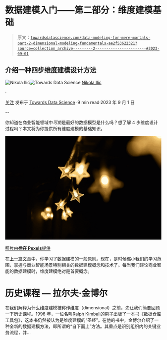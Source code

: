 # 数据建模入门——第二部分：维度建模基础

> 原文：[`towardsdatascience.com/data-modeling-for-mere-mortals-part-2-dimensional-modeling-fundamentals-ae2f53622321?source=collection_archive---------2-----------------------#2023-09-01`](https://towardsdatascience.com/data-modeling-for-mere-mortals-part-2-dimensional-modeling-fundamentals-ae2f53622321?source=collection_archive---------2-----------------------#2023-09-01)

## 介绍一种四步维度建模设计方法

[](https://datamozart.medium.com/?source=post_page-----ae2f53622321--------------------------------)![Nikola Ilic](https://datamozart.medium.com/?source=post_page-----ae2f53622321--------------------------------)[](https://towardsdatascience.com/?source=post_page-----ae2f53622321--------------------------------)![Towards Data Science](https://towardsdatascience.com/?source=post_page-----ae2f53622321--------------------------------) [Nikola Ilic](https://datamozart.medium.com/?source=post_page-----ae2f53622321--------------------------------)

·

[关注](https://medium.com/m/signin?actionUrl=https%3A%2F%2Fmedium.com%2F_%2Fsubscribe%2Fuser%2F64005b7daa38&operation=register&redirect=https%3A%2F%2Ftowardsdatascience.com%2Fdata-modeling-for-mere-mortals-part-2-dimensional-modeling-fundamentals-ae2f53622321&user=Nikola+Ilic&userId=64005b7daa38&source=post_page-64005b7daa38----ae2f53622321---------------------post_header-----------) 发布于 [Towards Data Science](https://towardsdatascience.com/?source=post_page-----ae2f53622321--------------------------------) ·9 min read·2023 年 9 月 1 日[](https://medium.com/m/signin?actionUrl=https%3A%2F%2Fmedium.com%2F_%2Fvote%2Ftowards-data-science%2Fae2f53622321&operation=register&redirect=https%3A%2F%2Ftowardsdatascience.com%2Fdata-modeling-for-mere-mortals-part-2-dimensional-modeling-fundamentals-ae2f53622321&user=Nikola+Ilic&userId=64005b7daa38&source=-----ae2f53622321---------------------clap_footer-----------)

--

[](https://medium.com/m/signin?actionUrl=https%3A%2F%2Fmedium.com%2F_%2Fbookmark%2Fp%2Fae2f53622321&operation=register&redirect=https%3A%2F%2Ftowardsdatascience.com%2Fdata-modeling-for-mere-mortals-part-2-dimensional-modeling-fundamentals-ae2f53622321&source=-----ae2f53622321---------------------bookmark_footer-----------)

你知道在商业智能领域中*可能*是最好的数据模型是什么吗？想了解 4 步维度设计过程吗？本文将为你提供所有维度建模的基础知识。

![](img/bdfd954c7e43aaf7a89e8a58a5890b31.png)

[照片由**徐在 Pexels**提供](https://www.pexels.com/de-de/foto/flachfokus-fotografie-von-gelben-sternlaternen-980859/)

在[上一篇文章](https://data-mozart.com/data-modeling-for-mere-mortals-part-1-what-is-data-modeling/)中，你学习了数据建模的一般原则。现在，是时候缩小我们的学习范围，掌握与商业智能场景特别相关的数据建模概念和技术了。每当我们谈论商业智能的数据建模时，维度建模绝对是首要概念。

# 历史课程 — **拉尔夫·金博尔**

在我们解释为什么维度建模被称作维度（dimensional）之前，先让我们简要回顾一下历史课程。1996 年，一位名叫[Ralph Kimball](https://www.kimballgroup.com/data-warehouse-business-intelligence-resources/books/kimball-reader/)的男子出版了一本书《数据仓库工具包》，这本书仍然被认为是维度建模的“圣经”。在他的书中，金博尔介绍了一种全新的数据建模方法，即所谓的“自下而上”方法。其重点是识别组织内的关键业务流程，并…
